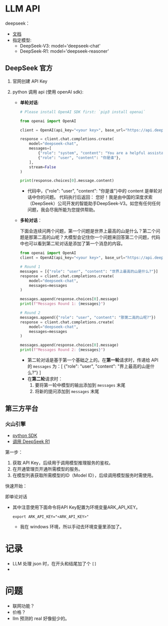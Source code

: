 # LLM API

deepseek：

* [文档](https://api-docs.deepseek.com/zh-cn/)
* 指定模型:
  * DeepSeek-V3: model='deepseek-chat' 
  * DeepSeek-R1: model='deepseek-reasoner'



## DeepSeek 官方

1. 官网创建 API Key

2. python 调用 api (使用 openAI sdk):

   * **单轮对话**:

     ```python
     # Please install OpenAI SDK first: `pip3 install openai`
     
     from openai import OpenAI
     
     client = OpenAI(api_key="<your key>", base_url="https://api.deepseek.com")
     
     response = client.chat.completions.create(
         model="deepseek-chat",
         messages=[
             {"role": "system", "content": "You are a helpful assistant"},
             {"role": "user", "content": "你是谁"},
         ],
         stream=False
     )
     
     print(response.choices[0].message.content)
     ```

     * 代码中，{"role": "user", "content": "你是谁"}中的 content 是单轮对话中你的问题。
       代码执行后返回：
       您好！我是由中国的深度求索（DeepSeek）公司开发的智能助手DeepSeek-V3。如您有任何任何问题，我会尽我所能为您提供帮助。

   * **多轮对话**：

     下面会连续问两个问题，第一个问题是世界上最高的山是什么？第二个问题是那第二高的山呢？大模型会记住你一个问题来回答第二个问题，代码中也可以看到第二轮对话是添加了第一个消息的内容。

     ```python
     from openai import OpenAI
     client = OpenAI(api_key="<your key>", base_url="https://api.deepseek.com")
     
     # Round 1
     messages = [{"role": "user", "content": "世界上最高的山是什么?"}]
     response = client.chat.completions.create(
         model="deepseek-chat",
         messages=messages
     )
     
     messages.append(response.choices[0].message)
     print(f"Messages Round 1: {messages}")
     
     # Round 2
     messages.append({"role": "user", "content": "那第二高的山呢?"})
     response = client.chat.completions.create(
         model="deepseek-chat",
         messages=messages
     )
     
     messages.append(response.choices[0].message)
     print(f"Messages Round 2: {messages}")
     ```

     * 第二轮对话是基于第一个基础之上的。在**第一轮**请求时，传递给 API 的 `messages` 为：[     {"role": "user", "content": "界上最高的山是什么?"} ]
     * 在**第二轮**请求时：
       1. 要将第一轮中模型的输出添加到 `messages` 末尾
       2. 将新的提问添加到 `messages` 末尾



## 第三方平台

### 火山引擎

* [python SDK](https://www.volcengine.com/docs/82379/1319847)
* [调用 DeepSeek R1](https://www.volcengine.com/docs/82379/1449737)



第一步：

1. 获取 API Key，后续用于调用模型推理服务的鉴权。
2. 在开通管理页开通所需模型的服务。
3. 在模型列表获取所需模型的ID（Model ID），后续调用模型服务时需使用。



快速开始：

即单论对话

* 其中注意使用下面命令将API Key配置为环境变量ARK_API_KEY。

  ```
  export ARK_API_KEY="<ARK_API_KEY>"
  ```

  * 我在 windows 环境，所以手动去环境变量里添加了。

  

# 记录

* LLM 处理 json 时，在开头和结尾加了个 `[]`
* 

# 问题

* 联网功能？
* 价格？
* llm 预测的 real 好像挺少的。